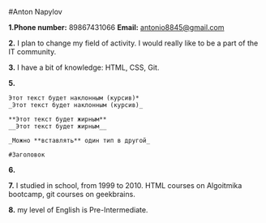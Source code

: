 #Anton Napylov


**1.Phone number:** 89867431066
**Email:** antonio8845@gmail.com


**2.** I plan to change my field of activity.
I would really like to be a part of the IT community.

**3.** I have a bit of knowledge: HTML, CSS, Git.

**5.**
```
Этот текст будет наклонным (курсив)*
_Этот текст будет наклонным (курсив)_

**Этот текст будет жирным**
__Этот текст будет жирным__

_Можно **вставлять** один тип в другой_

#Заголовок
```
**6.**

**7.** I studied in school, from 1999 to 2010. HTML courses on Algoitmika bootcamp, git courses on geekbrains.

**8.** my level of English is Pre-Intermediate.
